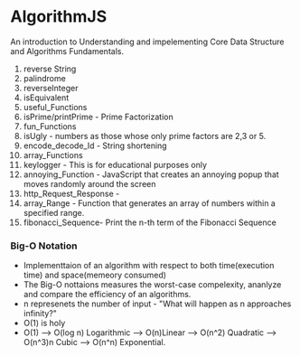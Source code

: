 # AlgorithmJS
An introduction to Understanding and impelementing Core Data Structure and Algorithms Fundamentals.

1. reverse String
2. palindrome
3. reverseInteger
4. isEquivalent
5. useful_Functions
6. isPrime/printPrime - Prime Factorization 
7. fun_Functions
8. isUgly - numbers as those whose only prime factors are 2,3 or 5.
9. encode_decode_Id - String shortening 
10. array_Functions
11. keylogger - This is for educational purposes only
12. annoying_Function - JavaScript that creates an annoying popup that moves randomly around the screen
13. http_Request_Response - 
14. array_Range - Function that generates an array of numbers within a specified range.
15. fibonacci_Sequence- Print the n-th term of the Fibonacci Sequence

### Big-O Notation 
- Implementtaion of an algorithm with respect to both time(execution time) and space(memeory consumed)
- The Big-O nottaions measures the worst-case compelexity, ananlyze and compare the efficiency of an algorithms. 
- n represenets the number of input - "What will happen as n approaches infinity?"
- O(1) is holy
- O(1) --> O(log n) Logarithmic --> O(n)Linear --> O(n^2) Quadratic --> O(n^3)n Cubic --> O(n^n) Exponential.
